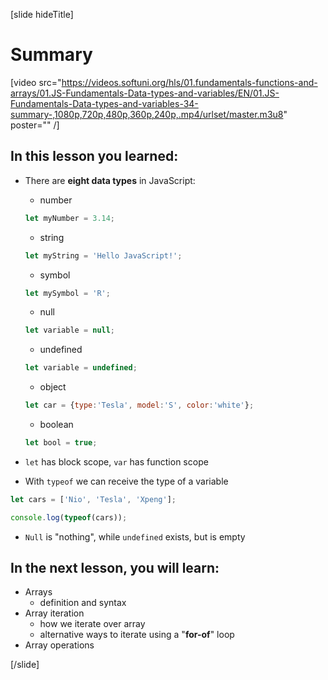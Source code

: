 [slide hideTitle]
# Summary

[video src="https://videos.softuni.org/hls/01.fundamentals-functions-and-arrays/01.JS-Fundamentals-Data-types-and-variables/EN/01.JS-Fundamentals-Data-types-and-variables-34-summary-,1080p,720p,480p,360p,240p,.mp4/urlset/master.m3u8" poster="" /]


## In this lesson you learned:

- There are **eight data types** in JavaScript: 
    - number
    ```js
    let myNumber = 3.14;
    ```
    - string
    ```js
    let myString = 'Hello JavaScript!';
    ```
    - symbol
    ```js
    let mySymbol = 'R';
    ```
    - null

     ```js
    let variable = null;
    ```
    - undefined
     ```js
    let variable = undefined;
    ```
    - object
     ```js
    let car = {type:'Tesla', model:'S', color:'white'};
    ```
    - boolean
     ```js
    let bool = true;
    ```
    
- `let` has block scope, `var` has function scope

- With `typeof` we can receive the type of a variable
``` js live
let cars = ['Nio', 'Tesla', 'Xpeng'];

console.log(typeof(cars));
```

- `Null` is "nothing", while `undefined` exists, but is empty


## In the next lesson, you will learn:

- Arrays
  - definition and syntax
- Array iteration
  - how we iterate over array
  - alternative ways to iterate using a "**for-of**" loop
- Array operations

[/slide]
